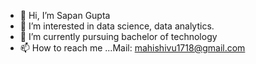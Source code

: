 - 👋 Hi, I’m Sapan Gupta
- 👀 I’m interested in data science, data analytics.
- 🌱 I’m currently pursuing bachelor of technology
- 📫 How to reach me ...Mail: mahishivu1718@gmail.com 

<!---
mahi1718/mahi1718 is a ✨ special ✨ repository because its `README.md` (this file) appears on your GitHub profile.
You can click the Preview link to take a look at your changes.
--->
